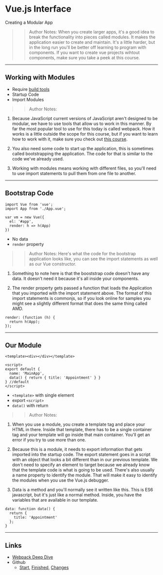 <!-- .slide: data-state="title" -->
# Vue.js Interface
Creating a Modular App

>> Author Notes: When you create larger apps, it's a good idea to break the functionality into pieces called modules. It makes the application easier to create and maintain. It's a little harder, but in the long run you'll be better off learning to program with components. If you want to create vue projects wihtout components, make sure you take a peek at this course.

---

## Working with Modules

- Require [build tools](https://www.linkedin.com/learning/webpack-deep-dive?trk=insiders_6787408_learning)
- Startup Code
- Import Modules

>> Author Notes:

1. Because JavaScript current versions of JavaScript aren't designed to be modular, we have to use tools that allow us to work in this manner. By far the most popular tool to use for this today is called webpack. How it works is a little outside the scope for this course, but if you want to learn how to work with it, make sure you check out [this course](https://www.linkedin.com/learning/webpack-deep-dive?trk=insiders_6787408_learning).

1. You also need some code to start up the application, this is sometimes called bootstrapping the application. The code for that is similar to the code we've already used.

1. Working with modules means working with different files, so you'll need to use import statements to pull them from one file to another.

---
## Bootstrap Code

```
import Vue from 'vue';
import App from './App.vue';

var vm = new Vue({
  el: '#app',
  render: h => h(App)
})
```
<!-- .element: class="fragment" contenteditable="true" style="width: 50%;" -->

- No data
- `render` property

>> Author Notes:
Here's what the code for the bootstrap application looks like, you can see the import statements as well as our Vue constructor.

1. Something to note here is that the booststrap code doesn't have any data. It doesn't need it because it's all inside your components.

1. The render property gets passed a function that loads the Application that you imported with the import statement above. The format of this import statements is commonjs, so if you look online for samples you might see a slightly different format that does the same thing called AMD.

```
render: (function (h) {
  return h(App);
});
```

---
## Our Module

```
<template><div></div></template>

<script>
export default {
  name: 'MainApp',
  data() { return { title: 'Appointment' } }
} //default
</script>
```
<!-- .element: class="fragment" contenteditable="true" style="width: 70%;" -->

- `<template>` with single element
- export `<script>`
- `data()` with return

>> Author Notes:
1. When you use a module, you create a template tag and place your HTML in there. Inside that template, there has to be a single container tag and your template will go inside that main container. You'll get an error if you try to use more than one.

1. Because this is a module, it needs to export information that gets imported into the startup code. The export statement goes in a script with an object that looks a bit different than in our previous template. We don't need to specify an element to target because we already know that the template code is what is going to be used. There's also usually a name property to identify the module. That will make it easy to identify the modules when you use the Vue.js debugger.

1. Data is a method and you'll normally see it written like this. This is ES6 javascript, but it's just like a normal method. Inside, you have the variables that are available in our template.

```
data: function data() {
  return {
    title: 'Appointment'
  };
}
```

---

## Links
- [Webpack Deep Dive](https://www.linkedin.com/learning/webpack-deep-dive?trk=insiders_6787408_learning)
- Github
  - [Start](https://github.com/planetoftheweb/vueinterface/tree/02_02b), [Finished](https://github.com/planetoftheweb/vueinterface/tree/02_02e), [Changes](https://github.com/planetoftheweb/vueinterface/compare/02_01e...02_02e)
